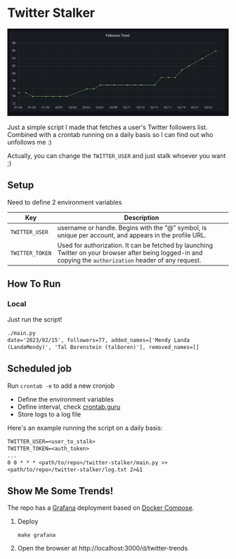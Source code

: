 # Twitter Stalker

!["Followers Trend"](./docs/img/followers_trend.png?raw=true "Followers Trend")

Just a simple script I made that fetches a user's Twitter followers list.
Combined with a crontab running on a daily basis so I can find out who unfollows me :)

Actually, you can change the `TWITTER_USER` and just stalk whoever you want ;)

## Setup

Need to define 2 environment variables

Key | Description
--|--
`TWITTER_USER` | username or handle. Begins with the “@” symbol, is unique per account, and appears in the profile URL.
`TWITTER_TOKEN` | Used for authorization. It can be fetched by launching Twitter on your browser after being logged-in and copying the `authorization` header of any request.

## How To Run

### Local

Just run the script!

```shell
./main.py
date='2023/02/15', followers=77, added_names=['Mendy Landa (LandaMendy)', 'Tal Borenstein (talboren)'], removed_names=[]
```

## Scheduled job

Run `crontab -e` to add a new cronjob

- Define the environment variables
- Define interval, check [crontab.guru](https://crontab.guru/)
- Store logs to a log file

Here's an example running the script on a daily basis:

```
TWITTER_USER=<user_to_stalk>
TWITTER_TOKEN=<auth_token>
...
0 0 * * * <path/to/repo>/twitter-stalker/main.py >> <path/to/repo>/twitter-stalker/log.txt 2>&1
```

## Show Me Some Trends!

The repo has a [Grafana](https://grafana.com/) deployment based on [Docker Compose](https://docs.docker.com/compose/).

1. Deploy
    ```
    make grafana
    ```
1. Open the browser at http://localhost:3000/d/twitter-trends
